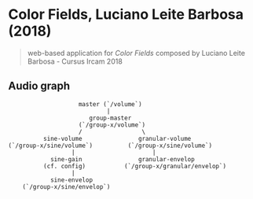 # Color Fields, Luciano Leite Barbosa (2018)

> web-based application for _Color Fields_ composed by Luciano Leite Barbosa - Cursus Ircam 2018

## Audio graph

```
                    master (`/volume`)
                            |
                       group-master 
                    (`/group-x/volume`)
                    /                 \
          sine-volume                granular-volume
(`/group-x/sine/volume`)          (`/group-x/sine/volume`)
                  |                      |
            sine-gain                granular-envelop
          (cf. config)           (`/group-x/granular/envelop`)
                  |
            sine-envelop 
    (`/group-x/sine/envelop`)
```

